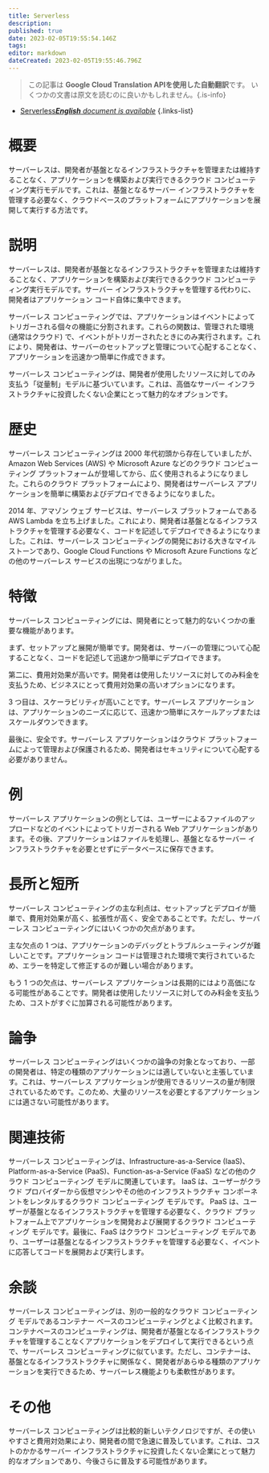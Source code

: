 ```yaml
---
title: Serverless
description: 
published: true
date: 2023-02-05T19:55:54.146Z
tags: 
editor: markdown
dateCreated: 2023-02-05T19:55:46.796Z
---
```


> この記事は **Google Cloud Translation APIを使用した自動翻訳**です。
いくつかの文書は原文を読むのに良いかもしれません。{.is-info}



- [Serverless***English** document is available*](/en/Knowledge-base/Dictionary/serverless)
{.links-list}


# 概要
サーバーレスは、開発者が基盤となるインフラストラクチャを管理または維持することなく、アプリケーションを構築および実行できるクラウド コンピューティング実行モデルです。これは、基盤となるサーバー インフラストラクチャを管理する必要なく、クラウドベースのプラットフォームにアプリケーションを展開して実行する方法です。

# 説明
サーバーレスは、開発者が基盤となるインフラストラクチャを管理または維持することなく、アプリケーションを構築および実行できるクラウド コンピューティング実行モデルです。サーバー インフラストラクチャを管理する代わりに、開発者はアプリケーション コード自体に集中できます。

サーバーレス コンピューティングでは、アプリケーションはイベントによってトリガーされる個々の機能に分割されます。これらの関数は、管理された環境 (通常はクラウド) で、イベントがトリガーされたときにのみ実行されます。これにより、開発者は、サーバーのセットアップと管理について心配することなく、アプリケーションを迅速かつ簡単に作成できます。

サーバーレス コンピューティングは、開発者が使用したリソースに対してのみ支払う「従量制」モデルに基づいています。これは、高価なサーバー インフラストラクチャに投資したくない企業にとって魅力的なオプションです。

# 歴史
サーバーレス コンピューティングは 2000 年代初頭から存在していましたが、Amazon Web Services (AWS) や Microsoft Azure などのクラウド コンピューティング プラットフォームが登場してから、広く使用されるようになりました。これらのクラウド プラットフォームにより、開発者はサーバーレス アプリケーションを簡単に構築およびデプロイできるようになりました。

2014 年、アマゾン ウェブ サービスは、サーバーレス プラットフォームである AWS Lambda を立ち上げました。これにより、開発者は基盤となるインフラストラクチャを管理する必要なく、コードを記述してデプロイできるようになりました。これは、サーバーレス コンピューティングの開発における大きなマイルストーンであり、Google Cloud Functions や Microsoft Azure Functions などの他のサーバーレス サービスの出現につながりました。

# 特徴
サーバーレス コンピューティングには、開発者にとって魅力的ないくつかの重要な機能があります。

まず、セットアップと展開が簡単です。開発者は、サーバーの管理について心配することなく、コードを記述して迅速かつ簡単にデプロイできます。

第二に、費用対効果が高いです。開発者は使用したリソースに対してのみ料金を支払うため、ビジネスにとって費用対効果の高いオプションになります。

3 つ目は、スケーラビリティが高いことです。サーバーレス アプリケーションは、アプリケーションのニーズに応じて、迅速かつ簡単にスケールアップまたはスケールダウンできます。

最後に、安全です。サーバーレス アプリケーションはクラウド プラットフォームによって管理および保護されるため、開発者はセキュリティについて心配する必要がありません。

# 例
サーバーレス アプリケーションの例としては、ユーザーによるファイルのアップロードなどのイベントによってトリガーされる Web アプリケーションがあります。その後、アプリケーションはファイルを処理し、基盤となるサーバー インフラストラクチャを必要とせずにデータベースに保存できます。

# 長所と短所
サーバーレス コンピューティングの主な利点は、セットアップとデプロイが簡単で、費用対効果が高く、拡張性が高く、安全であることです。ただし、サーバーレス コンピューティングにはいくつかの欠点があります。

主な欠点の 1 つは、アプリケーションのデバッグとトラブルシューティングが難しいことです。アプリケーション コードは管理された環境で実行されているため、エラーを特定して修正するのが難しい場合があります。

もう 1 つの欠点は、サーバーレス アプリケーションは長期的にはより高価になる可能性があることです。開発者は使用したリソースに対してのみ料金を支払うため、コストがすぐに加算される可能性があります。

# 論争
サーバーレス コンピューティングはいくつかの論争の対象となっており、一部の開発者は、特定の種類のアプリケーションには適していないと主張しています。これは、サーバーレス アプリケーションが使用できるリソースの量が制限されているためです。このため、大量のリソースを必要とするアプリケーションには適さない可能性があります。

# 関連技術
サーバーレス コンピューティングは、Infrastructure-as-a-Service (IaaS)、Platform-as-a-Service (PaaS)、Function-as-a-Service (FaaS) などの他のクラウド コンピューティング モデルに関連しています。 IaaS は、ユーザーがクラウド プロバイダーから仮想マシンやその他のインフラストラクチャ コンポーネントをレンタルするクラウド コンピューティング モデルです。 PaaS は、ユーザーが基盤となるインフラストラクチャを管理する必要なく、クラウド プラットフォーム上でアプリケーションを開発および展開するクラウド コンピューティング モデルです。最後に、FaaS はクラウド コンピューティング モデルであり、ユーザーは基盤となるインフラストラクチャを管理する必要なく、イベントに応答してコードを展開および実行します。

# 余談
サーバーレス コンピューティングは、別の一般的なクラウド コンピューティング モデルであるコンテナー ベースのコンピューティングとよく比較されます。コンテナベースのコンピューティングは、開発者が基盤となるインフラストラクチャを管理することなくアプリケーションをデプロイして実行できるという点で、サーバーレス コンピューティングに似ています。ただし、コンテナーは、基盤となるインフラストラクチャに関係なく、開発者があらゆる種類のアプリケーションを実行できるため、サーバーレス機能よりも柔軟性があります。

# その他
サーバーレス コンピューティングは比較的新しいテクノロジですが、その使いやすさと費用対効果により、開発者の間で急速に普及しています。これは、コストのかかるサーバー インフラストラクチャに投資したくない企業にとって魅力的なオプションであり、今後さらに普及する可能性があります。